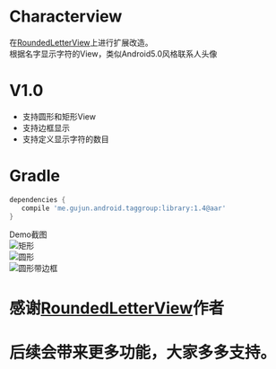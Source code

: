 # Characterview

在[RoundedLetterView](https://github.com/ruijun/RoundedLetterView)上进行扩展改造。  
根据名字显示字符的View，类似Android5.0风格联系人头像

V1.0
========
* 支持圆形和矩形View
* 支持边框显示
* 支持定义显示字符的数目

Gradle
========
```groovy
dependencies {
   compile 'me.gujun.android.taggroup:library:1.4@aar'
}
```

Demo截图  
![矩形](/Screenshots/screenshot1.png)  
![圆形](/Screenshots/screenshot2.png)  
![圆形带边框](/Screenshots/screenshot3.png)  


感谢[RoundedLetterView](https://github.com/ruijun/RoundedLetterView)作者  
=====================================================
后续会带来更多功能，大家多多支持。
========================================================
